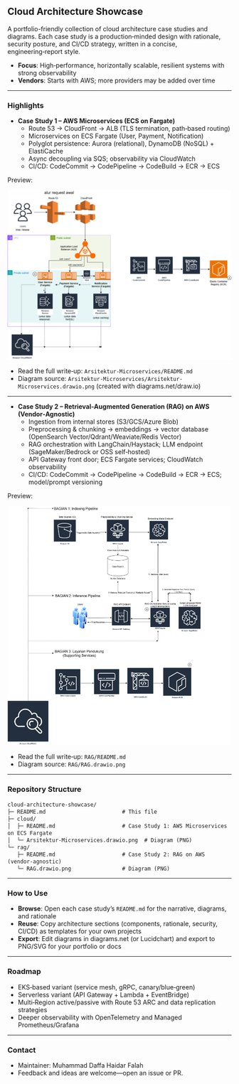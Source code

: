 ## Cloud Architecture Showcase

A portfolio-friendly collection of cloud architecture case studies and diagrams. Each case study is a production‑minded design with rationale, security posture, and CI/CD strategy, written in a concise, engineering‑report style.

- **Focus**: High‑performance, horizontally scalable, resilient systems with strong observability
- **Vendors**: Starts with AWS; more providers may be added over time

---

### Highlights

- **Case Study 1 – AWS Microservices (ECS on Fargate)**
  - Route 53 → CloudFront → ALB (TLS termination, path‑based routing)
  - Microservices on ECS Fargate (User, Payment, Notification)
  - Polyglot persistence: Aurora (relational), DynamoDB (NoSQL) + ElastiCache
  - Async decoupling via SQS; observability via CloudWatch
  - CI/CD: CodeCommit → CodePipeline → CodeBuild → ECR → ECS

Preview:

![AWS Microservices – ECS on Fargate](cloud/Arsitektur-Microservices.drawio.png)

- Read the full write‑up: `Arsitektur-Microservices/README.md`
- Diagram source: `Arsitektur-Microservices/Arsitektur-Microservices.drawio.png` (created with diagrams.net/draw.io)

---

- **Case Study 2 – Retrieval‑Augmented Generation (RAG) on AWS (Vendor‑Agnostic)**
  - Ingestion from internal stores (S3/GCS/Azure Blob)
  - Preprocessing & chunking → embeddings → vector database (OpenSearch Vector/Qdrant/Weaviate/Redis Vector)
  - RAG orchestration with LangChain/Haystack; LLM endpoint (SageMaker/Bedrock or OSS self‑hosted)
  - API Gateway front door; ECS Fargate services; CloudWatch observability
  - CI/CD: CodeCommit → CodePipeline → CodeBuild → ECR → ECS; model/prompt versioning

Preview:

![RAG – Vendor‑Agnostic](rag/RAG.drawio.png)

- Read the full write‑up: `RAG/README.md`
- Diagram source: `RAG/RAG.drawio.png`

---

### Repository Structure

```
cloud-architecture-showcase/
├─ README.md                        # This file
├─ cloud/
│  ├─ README.md                     # Case Study 1: AWS Microservices on ECS Fargate
│  └─ Arsitektur-Microservices.drawio.png  # Diagram (PNG)
└─ rag/
   ├─ README.md                     # Case Study 2: RAG on AWS (vendor-agnostic)
   └─ RAG.drawio.png                # Diagram (PNG)
```

---

### How to Use

- **Browse**: Open each case study’s `README.md` for the narrative, diagrams, and rationale
- **Reuse**: Copy architecture sections (components, rationale, security, CI/CD) as templates for your own projects
- **Export**: Edit diagrams in diagrams.net (or Lucidchart) and export to PNG/SVG for your portfolio or docs

---

### Roadmap

- EKS‑based variant (service mesh, gRPC, canary/blue‑green)
- Serverless variant (API Gateway + Lambda + EventBridge)
- Multi‑Region active/passive with Route 53 ARC and data replication strategies
- Deeper observability with OpenTelemetry and Managed Prometheus/Grafana

---

### Contact

- Maintainer: Muhammad Daffa Haidar Falah
- Feedback and ideas are welcome—open an issue or PR.
